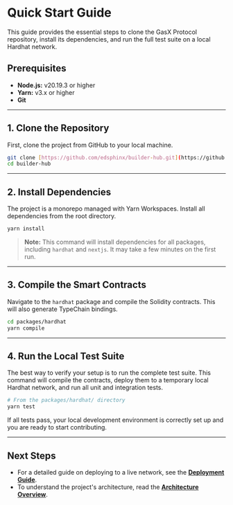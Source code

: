 # Quick Start Guide

This guide provides the essential steps to clone the GasX Protocol repository, install its dependencies, and run the full test suite on a local Hardhat network.

## Prerequisites

-   **Node.js:** v20.19.3 or higher
-   **Yarn:** v3.x or higher
-   **Git**

---
## 1. Clone the Repository

First, clone the project from GitHub to your local machine.
```bash
git clone [https://github.com/edsphinx/builder-hub.git](https://github.com/edsphinx/builder-hub.git)
cd builder-hub
```

---
## 2. Install Dependencies

The project is a monorepo managed with Yarn Workspaces. Install all dependencies from the root directory.
```bash
yarn install
```
> **Note:** This command will install dependencies for all packages, including `hardhat` and `nextjs`. It may take a few minutes on the first run.

---
## 3. Compile the Smart Contracts

Navigate to the `hardhat` package and compile the Solidity contracts. This will also generate TypeChain bindings.
```bash
cd packages/hardhat
yarn compile
```

---
## 4. Run the Local Test Suite

The best way to verify your setup is to run the complete test suite. This command will compile the contracts, deploy them to a temporary local Hardhat network, and run all unit and integration tests.

```bash
# From the packages/hardhat/ directory
yarn test
```

If all tests pass, your local development environment is correctly set up and you are ready to start contributing.

---
## Next Steps

-   For a detailed guide on deploying to a live network, see the **[Deployment Guide](./01_deployment.md)**.
-   To understand the project's architecture, read the **[Architecture Overview](../overview/01_architecture.md)**.
